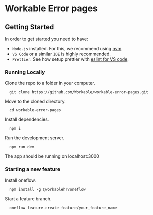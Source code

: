 # Workable Error pages 

## Getting Started

In order to get started you need to have:
- `Node.js` installed. For this, we recommend using [nvm](https://github.com/nvm-sh/nvm).
- `VS Code` or a similar `IDE` is highly recommended.
- `Prettier`. 
See how setup prettier with [eslint for VS code](https://github.com/prettier/prettier-vscode).

### Running Locally

Clone the repo to a folder in your computer.

```
  git clone https://github.com/Workable/workable-error-pages.git
```

Move to the cloned directory.

```
  cd workable-error-pages
```

Install dependencies.

```
  npm i
```

Run the development server.

```
  npm run dev
```

The app should be running on localhost:3000


### Starting a new feature

Install oneflow.

```
  npm install -g @workablehr/oneflow
```

Start a feature branch.

```
  oneflow feature-create feature/your_feature_name
```

